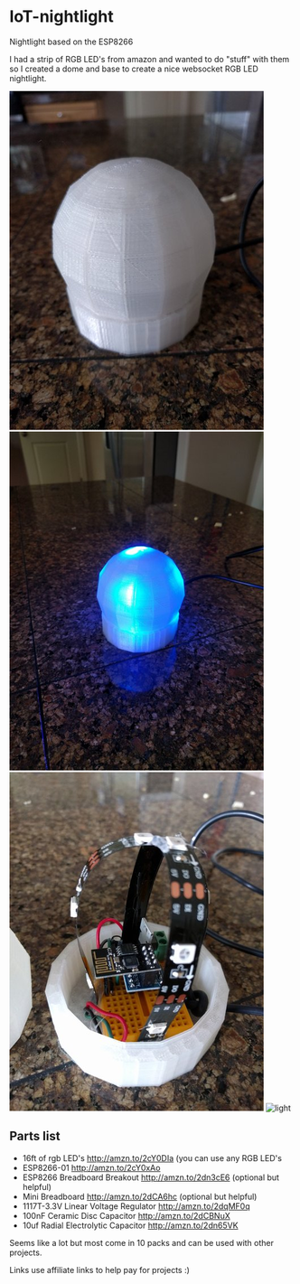 # IoT-nightlight
Nightlight based on the ESP8266

I had a strip of RGB LED's from amazon and wanted to do "stuff" with them so I created a dome and base to create a nice websocket RGB LED nightlight.

![light](/assets/nightlight-dome.jpg)
![light](/assets/nightlight-on.jpg)
![light](/assets/nightlight-open.jpg)
![light](/assets/nightlight-controll.jpg)

## Parts list

+ 16ft of rgb LED's http://amzn.to/2cY0DIa (you can use any RGB LED's
+ ESP8266-01 http://amzn.to/2cY0xAo
+ ESP8266 Breadboard Breakout http://amzn.to/2dn3cE6 (optional but helpful)
+ Mini Breadboard http://amzn.to/2dCA6hc (optional but helpful)
+ 1117T-3.3V Linear Voltage Regulator http://amzn.to/2dqMF0q
+ 100nF Ceramic Disc Capacitor http://amzn.to/2dCBNuX
+ 10uf Radial Electrolytic Capacitor http://amzn.to/2dn65VK

Seems like a lot but most come in 10 packs and can be used with other projects.

Links use affiliate links to help pay for projects :)

